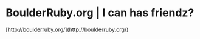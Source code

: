 <!--
id: 10708300
link: http://tumblr.atmos.org/post/10708300/boulderruby-org-i-can-has-friendz
slug: boulderruby-org-i-can-has-friendz
date: Tue Sep 04 2007 19:01:33 GMT-0700 (PDT)
publish: 2007-09-04
tags: 
title: BoulderRuby.org | I can has friendz?
-->


BoulderRuby.org | I can has friendz?
====================================

[http://boulderruby.org/](http://boulderruby.org/)

